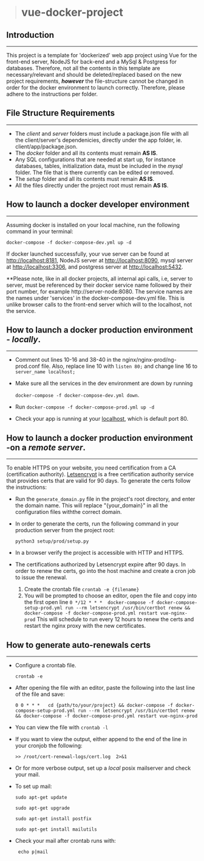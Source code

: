 ># vue-docker-project
## Introduction
___

This project is a template for 'dockerized' web app project using Vue for the front-end server, NodeJS for back-end and a MySql & Postgress for databases. Therefore, not all the contents in this template are necessary/relevant and should be deleted/replaced based on the new project requirements, _**however**_  the file-structure cannot be changed in order for the docker environment to launch correctly. Therefore, please adhere to the instructions per folder.

## File Structure Requirements
____   

- The _client_ and _server_ folders must include a package.json file with all the client/server's dependenicies, directly under the app folder, ie. client/app/package.json. 
-  The _docker_ folder and all its contents must remain **AS IS**. 
- Any SQL configurations that are needed at start up, for instance databases, tables, initialization data, must be included in the _mysql_ folder. The file that is there currently can be edited or removed.
- The _setup_ folder and all its contents must remain **AS IS**.
- All the files directly under the project root must remain **AS IS**.

## How to launch a docker developer environment
___
Assuming docker is installed on your local machine, run the following command in your terminal:

`docker-compose -f docker-compose-dev.yml up -d`

If docker launched successfully, your vue server can be found at [http://localhost:8181](), NodeJS server at [http://localhost:8090](), mysql server at [http://localhost:3306](), and postgress server at [http://localhost:5432]().

**Please note, like in all docker projects, all internal api calls, i.e, server to server, must be referenced by their docker service name followed by their port number, for example http://server-node:8080. The service names are the names under 'services' in the docker-compose-dev.yml file.
This is unlike browser calls to the front-end server which will to the localhost, not the service.

## How to launch a docker production environment - _locally_.
___
- Comment out lines 10-16 and 38-40 in the nginx/nginx-prod/ng-prod.conf file. Also, replace line 10 with  `listen 80;` and change line 16 to  `server_name localhost;`
- Make sure all the services in the dev environment are down by running
 
    `docker-compose -f docker-compose-dev.yml down`.
- Run `docker-compose -f docker-compose-prod.yml up -d`
- Check your app is running at your [localhost](http://localhost), which is default port 80.
 
## How to launch a docker production environment -on a _remote server_.
___
   To enable HTTPS on your website, you need certification from a CA (certification authority). [Letsencrypt](https://letsencrypt.org/) is a free certification authority service that provides certs that are valid for 90 days. To generate the certs follow the instructions:
- Run the `generate_domain.py` file in the project's root directory, and enter the domain name.
This will replace "{your_domain}" in all the configuration files withthe correct domain.
-  In order to generate the certs, run the following command in your production server from the project root: 
    
    `python3 setup/prod/setup.py`
- In a browser verify the project is accessible with HTTP and HTTPS.
- The certifications authorized by Letsencrypt expire after 90 days. 
In order to renew the certs, go into the host machine and create a cron job to issue the renewal.
    1. Create the crontab file `crontab -e {filename}`
    2. You will be prompted to choose an editor, open the file and copy into the first open line 
    `0 */12 * * *  docker-compose -f docker-compose-setup-prod.yml run --rm letsencrypt /usr/bin/certbot renew
 && docker-compose -f docker-compose-prod.yml restart vue-nginx-prod`
 This will schedule to run every 12 hours to renew the certs and restart the nginx proxy with the new certificates.

## How to generate auto-renewals certs

___
-  Configure a crontab file.

   `crontab -e`
- After opening the file with an editor, paste the following into the last line of the file and save:
    
    `0 0 * * *   cd {path/to/your/project} && docker-compose -f docker-compose-setup-prod.yml run --rm letsencrypt /usr/bin/certbot renew  && docker-compose -f docker-compose-prod.yml restart vue-nginx-prod 
` 
- You can view the file with `crontab -l`
- If you want to view the output, either append to the end of the line in your cronjob the following:
    
    `>> /root/cert-renewal-logs/cert.log  2>&1`
    
- Or for more verbose output, set up a _local_ posix mailserver and check your mail. 
- To set up mail:
    
    `sudo apt-get update` 
       
    `sudo apt-get upgrade`
    
    `sudo apt-get install postfix`
    
    `sudo apt-get install mailutils`
    
- Check your mail after crontab runs with:

    ` echo p|mail`  
